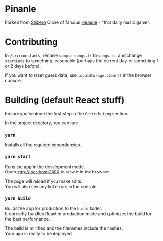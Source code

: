 # Pinanle

Forked from [Shizerq](https://github.com/Shizerq/sluchajfun) 
Clone of famous [Heardle](https://heardle.app) - "that daily music game". <br />

# Contributing

In `/src/constants`, rename `sample-songs.ts` to `songs.ts`, and change `startDate` to something reasonable (perhaps the current day, or something 1 or 2 days before).

If you want to reset guess data, use `localStorage.clear()` in the browser console.

# Building (default React stuff)

Ensure you've done the first step in the `Contributing` section.

In the project directory, you can run:

### `yarn`
Installs all the required dependencies.

### `yarn start`

Runs the app in the development mode.\
Open [http://localhost:3000](http://localhost:3000) to view it in the browser.

The page will reload if you make edits.\
You will also see any lint errors in the console.

### `yarn build`

Builds the app for production to the `build` folder.\
It correctly bundles React in production mode and optimizes the build for the best performance.

The build is minified and the filenames include the hashes.\
Your app is ready to be deployed!
